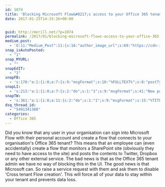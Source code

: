 ```yaml
---
id: 1074
title: 'Blocking Microsoft Flow&#8217;s access to your Office 365 tenant'
date: 2017-01-25T14:33:26+00:00


guid: http://merill.net/?p=1074
permalink: /2017/01/blocking-microsoft-flows-access-to-your-office-365-tenant/
medium_post:
  - 'O:11:"Medium_Post":11:{s:16:"author_image_url";s:69:"https://cdn-images-1.medium.com/fit/c/200/200/0*nOSMyIhdQJ9325FH.jpeg";s:10:"author_url";s:26:"https://medium.com/@merill";s:11:"byline_name";N;s:12:"byline_email";N;s:10:"cross_link";s:2:"no";s:2:"id";s:12:"227bcec7bee9";s:21:"follower_notification";s:3:"yes";s:7:"license";s:19:"all-rights-reserved";s:14:"publication_id";s:12:"99858869fb3c";s:6:"status";s:6:"public";s:3:"url";s:97:"https://medium.com/@merill/blocking-microsoft-flows-access-to-your-office-365-tenant-227bcec7bee9";}'
snap_isAutoPosted:
  - "1"
snap_MYURL:
  - ""
snapEdIT:
  - "1"
snapFB:
  - 's:178:"a:1:{i:0;a:7:{s:9:"msgFormat";s:10:"%FULLTEXT%";s:8:"postType";s:1:"T";s:9:"isAutoImg";s:1:"A";s:8:"imgToUse";s:0:"";s:9:"isAutoURL";s:1:"A";s:8:"urlToUse";s:0:"";s:2:"do";i:0;}}";'
snapLI:
  - 's:213:"a:1:{i:0;a:7:{s:2:"do";s:1:"1";s:9:"msgFormat";s:41:"New post has been published on %SITENAME%";s:8:"postType";s:1:"A";s:9:"isAutoImg";s:1:"A";s:8:"imgToUse";s:0:"";s:9:"isAutoURL";s:1:"A";s:8:"urlToUse";s:0:"";}}";'
snapTW:
  - 's:361:"a:1:{i:0;a:11:{s:2:"do";s:1:"1";s:9:"msgFormat";s:15:"%TITLE% - %URL%";s:8:"attchImg";s:1:"1";s:9:"isAutoImg";s:1:"A";s:8:"imgToUse";s:0:"";s:9:"isAutoURL";s:1:"A";s:8:"urlToUse";s:0:"";s:8:"isPosted";s:1:"1";s:4:"pgID";s:18:"824112973987938305";s:7:"postURL";s:52:"https://twitter.com/merill/status/824112973987938305";s:5:"pDate";s:19:"2017-01-25 04:33:37";}}";'
dsq_thread_id:
  - "5491341388"
categories:
  - Office 365
---
```

Did you know that any user in your organisation can sign into Microsoft Flow with their personal account and create a flow that connects to your organisation's Office 365 tenant?
This means that an employee can (even accidentally) create a flow that monitors a SharePoint site (obviously they need to have access to the site) and posts the contents to Twitter, Dropbox or any other external service.
The bad news is that as the Office 365 tenant admin we have no way of blocking this in the UI. The good news is that Microsoft can. So raise a service request with them and ask them to disable 'Cross tenant Flow creation'. This will force all of your data to stay within your tenant and prevents data loss.